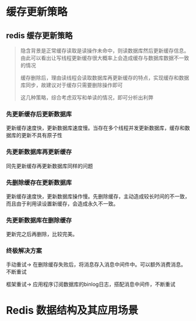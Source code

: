 # 缓存更新策略

## redis 缓存更新策略

> 隐含背景是正常缓存读取是读操作未命中，则读数据库然后更新缓存信息。由此可以看出让写线程更新缓存很大概率上会造成缓存与数据库数据不一致的情况
>
> 缓存删除后，理由读线程会读取数据库再更新缓存的特点，实现缓存和数据库同步，故建议对于缓存只需要删除操作即可
>
> 这几种策略，综合考虑双写和单读的情况，即可分析出利弊

### 先更新缓存后更新数据库

更新缓存速度快，更新数据库速度慢。当存在多个线程并发更新数据库，缓存和数据库的更新不具有原子性

### 先更新数据库再更新缓存

同先更新缓存再更新数据库同样的问题

### 先删除缓存在更新数据库

更新缓存速度快，更新数据库操作慢。先删除缓存，主动造成较长时间的不一致，而且由于利用读设置新缓存，会造成永久不一致。

### 先更新数据库在删除缓存

更新完之后再删除，比较完美。

### 终极解决方案

手动重试-> 在删除缓存失败后，将消息存入消息中间件中。可以额外消费消息。不断重试

框架重试-> 应用程序订阅数据库的binlog日志，搭配消息中间件，不断重试

# Redis 数据结构及其应用场景

